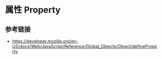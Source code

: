 # 属性 Property

## 参考链接
* https://developer.mozilla.org/en-US/docs/Web/JavaScript/Reference/Global_Objects/Object/defineProperty
